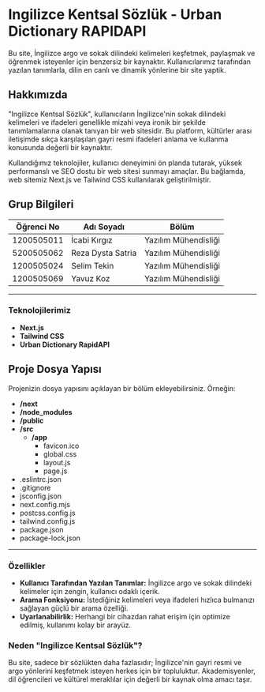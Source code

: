 # Ingilizce Kentsal Sözlük - Urban Dictionary RAPIDAPI

Bu site, İngilizce argo ve sokak dilindeki kelimeleri keşfetmek, paylaşmak ve öğrenmek isteyenler için benzersiz bir kaynaktır. Kullanıcılarımız tarafından yazılan tanımlarla, dilin en canlı ve dinamik yönlerine bir site yaptik.

## Hakkımızda

"Ingilizce Kentsal Sözlük", kullanıcıların İngilizce'nin sokak dilindeki kelimeleri ve ifadeleri genellikle mizahi veya ironik bir şekilde tanımlamalarına olanak tanıyan bir web sitesidir. Bu platform, kültürler arası iletişimde sıkça karşılaşılan gayri resmi ifadeleri anlama ve kullanma konusunda değerli bir kaynaktır.

Kullandığımız teknolojiler, kullanıcı deneyimini ön planda tutarak, yüksek performanslı ve SEO dostu bir web sitesi sunmayı amaçlar. Bu bağlamda, web sitemiz Next.js ve Tailwind CSS kullanılarak geliştirilmiştir.

## Grup Bilgileri

| Öğrenci No | Adı Soyadı           | Bölüm          		   | 
|------------|----------------------|----------------------|
| 1200505011  | İcabi Kırgız		| Yazılım Mühendisliği     | 
| 5200505062  | Reza Dysta Satria   | Yazılım Mühendisliği  |
| 1200505024     | Selim Tekin   | Yazılım Mühendisliği     |
| 1200505069     | Yavuz Koz   | Yazılım Mühendisliği     | 

---

### Teknolojilerimiz

- **Next.js**
- **Tailwind CSS**
- **Urban Dictionary RapidAPI**

## Proje Dosya Yapısı

Projenizin dosya yapısını açıklayan bir bölüm ekleyebilirsiniz. Örneğin:

- **/next**
- **/node_modules**
- **/public**
- **/src**
  - **/app**
       - favicon.ico
       - global.css
       - layout.js
       - page.js
- .eslintrc.json
- .gitignore
- jsconfig.json
- next.config.mjs
- postcss.config.js
- tailwind.config.js
- package.json
- package-lock.json


---

### Özellikler

- **Kullanıcı Tarafından Yazılan Tanımlar:** İngilizce argo ve sokak dilindeki kelimeler için zengin, kullanıcı odaklı içerik.
- **Arama Fonksiyonu:** İstediğiniz kelimeleri veya ifadeleri hızlıca bulmanızı sağlayan güçlü bir arama özelliği.
- **Uyarlanabilirlik:** Herhangi bir cihazdan rahat erişim için optimize edilmiş, kullanımı kolay bir arayüz.

### Neden "Ingilizce Kentsal Sözlük"?

Bu site, sadece bir sözlükten daha fazlasıdır; İngilizce'nin gayri resmi ve argo yönlerini keşfetmek isteyen herkes için bir topluluktur. Akademisyenler, dil öğrencileri ve kültürel meraklılar için değerli bir kaynak olma amacı taşır.



